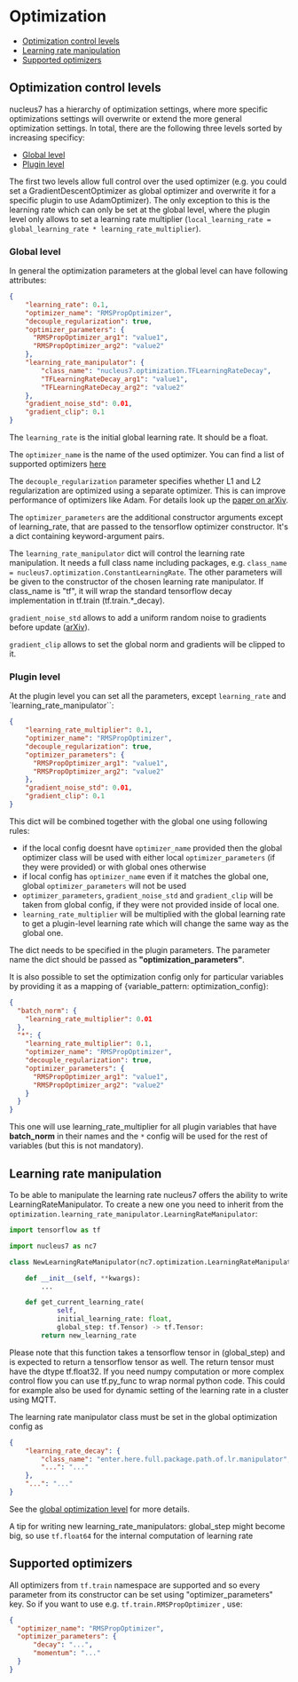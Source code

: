Optimization
============

- [Optimization control levels](#optim_control_levels)
- [Learning rate manipulation](#lr_manipulation)
- [Supported optimizers](#supported-optimizers)

[decouple_regularization_paper]: https://arxiv.org/abs/1711.05101
[gradient_noise_paper]: http://arxiv.org/abs/1511.06807

## Optimization control levels <a name="optim_control_levels"></a>

nucleus7 has a hierarchy of optimization settings, where more specific
optimizations settings will overwrite or extend the more general optimization
settings. In total, there are the following three levels sorted by increasing
specificy:

- [Global level](#global_level)
- [Plugin level](#plugin_level)

The first two levels allow full control over the used optimizer (e.g. you could
set a GradientDescentOptimizer as global optimizer and overwrite it for a
specific plugin to use AdamOptimizer). The only exception to this is the
learning rate which can only be set at the global level, where the plugin level
only allows to set a learning rate multiplier
(`local_learning_rate = global_learning_rate * learning_rate_multiplier`).


### Global level <a name="global_level"></a>

In general the optimization parameters at the global level can have following
attributes:

```json
{
    "learning_rate": 0.1,
    "optimizer_name": "RMSPropOptimizer",
    "decouple_regularization": true,
    "optimizer_parameters": {
      "RMSPropOptimizer_arg1": "value1",
      "RMSPropOptimizer_arg2": "value2"
    },
    "learning_rate_manipulator": {
        "class_name": "nucleus7.optimization.TFLearningRateDecay",
        "TFLearningRateDecay_arg1": "value1",
        "TFLearningRateDecay_arg2": "value2"
    },
    "gradient_noise_std": 0.01,
    "gradient_clip": 0.1
}
```

The `learning_rate` is the initial global learning rate. It should be a float.

The `optimizer_name` is the name of the used optimizer. You can find a list of
supported optimizers [here](#supported-optimizers)

The `decouple_regularization` parameter specifies whether L1 and L2
regularization are optimized using a separate optimizer. This is can improve
performance of optimizers like Adam. For details look up the [paper on
arXiv][decouple_regularization_paper].

The `optimizer_parameters` are the additional constructor arguments except
of learning_rate, that are passed to the tensorflow optimizer constructor. It's
a dict containing keyword-argument pairs.

The `learning_rate_manipulator` dict will control the learning rate
manipulation. It needs a full class name including packages, e.g.
`class_name = nucleus7.optimization.ConstantLearningRate`.
The other parameters will be given to the constructor of the chosen learning
rate manipulator. If class_name is "tf", it will wrap the standard tensorflow
decay implementation in tf.train (tf.train.*_decay).

`gradient_noise_std` allows to add a uniform random noise to gradients before
update ([arXiv][gradient_noise_paper]).

`gradient_clip` allows to set the global norm and gradients will be clipped to
it.

### Plugin level <a name="plugin_level"></a>
At the plugin level you can set all the parameters, except `learning_rate`
and `learning_rate_manipulator``:

```json
{
    "learning_rate_multiplier": 0.1,
    "optimizer_name": "RMSPropOptimizer",
    "decouple_regularization": true,
    "optimizer_parameters": {
      "RMSPropOptimizer_arg1": "value1",
      "RMSPropOptimizer_arg2": "value2"
    },
    "gradient_noise_std": 0.01,
    "gradient_clip": 0.1
}
```

This dict will be combined together with the global one using following rules:
* if the local config doesnt have `optimizer_name` provided then the global
optimizer class will be used with either local `optimizer_parameters` (if they
were provided) or with global ones otherwise
* if local config has `optimizer_name` even if it matches the global one,
global `optimizer_parameters` will not be used
* `optimizer_parameters`, `gradient_noise_std` and `gradient_clip` will be
taken from global config, if they were not provided inside of local one.
* `learning_rate_multiplier` will be multiplied with the global learning rate to
get a plugin-level learning rate which will change the same way as the global
one.

The dict needs to be specified in the plugin parameters. The parameter name the
dict should be passed as __"optimization_parameters"__.

It is also possible to set the optimization config only for particular variables
by providing it as a mapping of {variable_pattern: optimization_config}:

```json
{
  "batch_norm": {
    "learning_rate_multiplier": 0.01
  },
  "*": {
    "learning_rate_multiplier": 0.1,
    "optimizer_name": "RMSPropOptimizer",
    "decouple_regularization": true,
    "optimizer_parameters": {
      "RMSPropOptimizer_arg1": "value1",
      "RMSPropOptimizer_arg2": "value2"
    }
  }
}
```
This one will use learning_rate_multiplier for all plugin variables that have
**batch_norm** in their names and the `*` config will be used for the rest of
variables (but this is not mandatory).

## Learning rate manipulation <a name="lr_manipulation"></a>

To be able to manipulate the learning rate nucleus7 offers the ability to write
LearningRateManipulator. To create a new one you need to inherit from the
`optimization.learning_rate_manipulator.LearningRateManipulator`:

```python
import tensorflow as tf

import nucleus7 as nc7

class NewLearningRateManipulator(nc7.optimization.LearningRateManipulator):

    def __init__(self, **kwargs):
        ...

    def get_current_learning_rate(
            self,
            initial_learning_rate: float,
            global_step: tf.Tensor) -> tf.Tensor:
        return new_learning_rate
```

Please note that this function takes a tensorflow tensor in (global_step) and
is expected to return a tensorflow tensor as well. The return tensor must have
the dtype tf.float32. If you need numpy computation or more complex control
flow you can use tf.py_func to wrap normal python code. This could for example
also be used for dynamic setting of the learning rate in a cluster using MQTT.

The learning rate manipulator class must be set in the global optimization
config as

```json
{
    "learning_rate_decay": {
        "class_name": "enter.here.full.package.path.of.lr.manipulator",
        "...": "..."
    },
    "...": "..."
}
```

See the [global optimization level](#global_level) for more details.

A tip for writing new learning_rate_manipulators: 
global_step might become big, so use `tf.float64` for the internal computation
of learning rate

## Supported optimizers <a name="supported-optimizers"></a>

All optimizers from `tf.train` namespace are supported and so every parameter
from its constructor can be set using "optimizer_parameters" key. So if you want
to use e.g. `tf.train.RMSPropOptimizer` , use:

```json
{
  "optimizer_name": "RMSPropOptimizer",
  "optimizer_parameters": {
      "decay": "...",
      "momentum": "..."
  }
}
```
